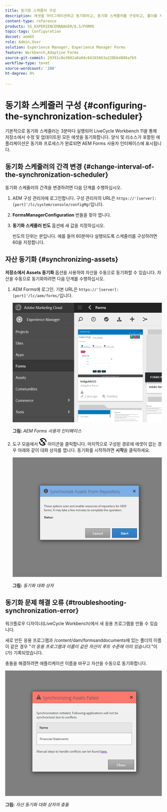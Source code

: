 ```yaml
---
title: 동기화 스케줄러 구성
description: 에셋을 마이그레이션하고 동기화하고, 동기화 스케줄러를 구성하고, 폴더를 사용하여 에셋을 정렬하는 방법을 알아봅니다.
content-type: reference
products: SG_EXPERIENCEMANAGER/6.5/FORMS
topic-tags: Configuration
docset: aem65
role: Admin,User
solution: Experience Manager, Experience Manager Forms
feature: Workbench,Adaptive Forms
source-git-commit: 29391c8e3042a8a04c64165663a228bb4886afb5
workflow-type: tm+mt
source-wordcount: '288'
ht-degree: 0%

---
```


# 동기화 스케줄러 구성 {#configuring-the-synchronization-scheduler}

기본적으로 동기화 스케줄러는 3분마다 실행되어 LiveCycle Workbench 11을 통해 저장소에서 수정 및 업데이트된 모든 에셋을 동기화합니다. 양식 및 리소스가 포함된 애플리케이션은 동기화 프로세스가 완료되면 AEM Forms 사용자 인터페이스에 표시됩니다.

## 동기화 스케줄러의 간격 변경 {#change-interval-of-the-synchronization-scheduler}

동기화 스케줄러의 간격을 변경하려면 다음 단계를 수행하십시오.

1. AEM 구성 관리자에 로그인합니다. 구성 관리자의 URL은 `https://'[server]:[port]'/lc/system/console/configMgr`입니다.

1. **FormsManagerConfiguration** 번들을 찾아 엽니다.

1. **동기화 스케줄러 빈도** 옵션에 새 값을 지정하십시오.

   빈도의 단위는 분입니다. 예를 들어 60분마다 실행되도록 스케줄러를 구성하려면 60을 지정합니다.

## 자산 동기화 {#synchronizing-assets}

**저장소에서 Assets 동기화** 옵션을 사용하여 자산을 수동으로 동기화할 수 있습니다. 자산을 수동으로 동기화하려면 다음 단계를 수행하십시오.

1. AEM Forms에 로그인. 기본 URL은 `https://'[server]:[port]'/lc/aem/forms/`입니다.

   ![AEM Forms 사용자 인터페이스](assets/aem_forms_ui.png)

   **그림:** *AEM Forms 사용자 인터페이스*

1. 도구 모음에서 ![aem6forms_sync](assets/aem6forms_sync.png) 아이콘을 클릭합니다. 마지막으로 구성된 경로에 에셋이 없는 경우 아래와 같이 대화 상자를 엽니다. 동기화를 시작하려면 **시작**&#x200B;을 클릭하세요.

   ![동기화 대화 상자](assets/migrate-and-syncronize.png)

   **그림:** *동기화 대화 상자*

## 동기화 문제 해결 오류 {#troubleshooting-synchronization-error}

워크플로우 디자이너(LiveCycle Workbench)에서 새 응용 프로그램을 만들 수 있습니다.

새로 만든 응용 프로그램과 /content/dam/formsanddocuments에 있는 폴더의 이름이 같은 경우 &quot;*이 응용 프로그램과 이름이 같은 자산이 루트 수준에 이미 있습니다.*&quot;이(가) 기록되었습니다.

충돌을 해결하려면 애플리케이션 이름을 바꾸고 자산을 수동으로 동기화합니다.

![자산 동기화 대화 상자의 충돌](assets/sync-conflict.png)

**그림:** *자산 동기화 대화 상자의 충돌*
